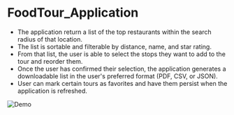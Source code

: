 # FoodTour_Application

* The application  return a list of the top restaurants within the search radius of that location.
* The list is sortable and filterable by distance, name, and star rating.
* From that list, the user is able to select the stops they want to add to the tour and reorder them.
* Once the user has confirmed their selection, the application  generates a downloadable list in the user's preferred format (PDF, CSV, or JSON).
* User can mark certain tours as favorites and have them persist when the application is refreshed. 

![Demo](https://github.com/vaishnavivisweswaraiah/FoodTour_Application/blob/main/InstallationManual/Food-tourdemo.gif)


